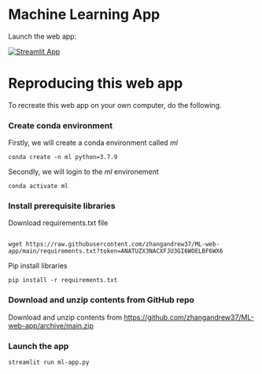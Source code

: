 # Machine Learning App

Launch the web app:

[![Streamlit App](https://static.streamlit.io/badges/streamlit_badge_black_white.svg)](https://share.streamlit.io/zhangandrew37/ml-web-app/main/ml-app.py)

# Reproducing this web app

To recreate this web app on your own computer, do the following.

### Create conda environment

Firstly, we will create a conda environment called _ml_

```
conda create -n ml python=3.7.9
```

Secondly, we will login to the _ml_ environement

```
conda activate ml
```

### Install prerequisite libraries

Download requirements.txt file

```

wget https://raw.githubusercontent.com/zhangandrew37/ML-web-app/main/requirements.txt?token=ANATUZX3NACXFJU3GI6WOELBF6WX6

```

Pip install libraries

```
pip install -r requirements.txt
```

### Download and unzip contents from GitHub repo

<!--- change below -->

Download and unzip contents from https://github.com/zhangandrew37/ML-web-app/archive/main.zip

### Launch the app

```
streamlit run ml-app.py
```
